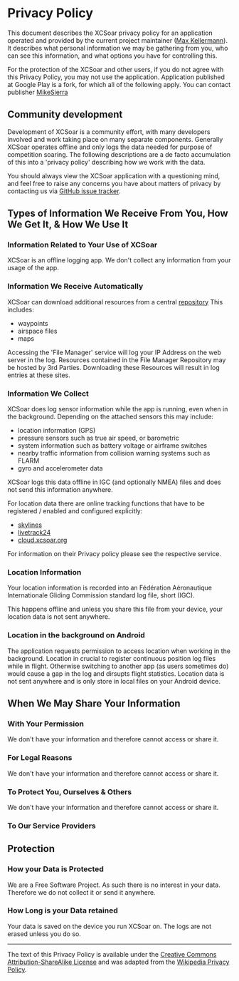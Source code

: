 
# Privacy Policy

This document describes the XCSoar privacy policy for an application operated
and provided by the current project maintainer ([Max Kellermann]). It describes
what personal information we may be gathering from you, who can see this
information, and what options you have for controlling this.

[Max Kellermann]: mailto:max@kellermann.name

For the protection of the XCSoar and other users, if you do not agree with this
Privacy Policy, you may not use the application.
Application published at Google Play is a fork, for which all of the following apply. 
You can contact publisher [MikeSierra]

[MikeSierra]: mailto:support@mikesierra.fun

## Community development

Development of XCSoar is a community effort, with many developers involved and
work taking place on many separate components.  Generally XCSoar operates
offline and only logs the data needed for purpose of competition soaring.  The
following descriptions are a de facto accumulation of this into a 'privacy
policy' describing how we work with the data.

You should always view the XCSoar application with a questioning mind, and feel
free to raise any concerns you have about matters of privacy by contacting us
via [GitHub issue tracker](https://github.com/XCSoar/issues).

## Types of Information We Receive From You, How We Get It, & How We Use It

### Information Related to Your Use of XCSoar

XCSoar is an offline logging app. We don't collect any information from your
usage of the app.

### Information We Receive Automatically

XCSoar can download additional resources from a central
[repository](https://download.xcsoar.org/) This includes:

- waypoints
- airspace files
- maps

Accessing the 'File Manager' service will log your IP Address on the web server
in the log. Resources contained in the File Manager Repository may be hosted
by 3rd Parties. Downloading these Resources will result in log entries at these
sites.

### Information We Collect

XCSoar does log sensor information while the app is running, even when in the background.
Depending on the attached sensors this may include:

- location information (GPS)
- pressure sensors such as true air speed, or barometric
- system information such as battery voltage or airframe switches
- nearby traffic information from collision warning systems such as FLARM
- gyro and accelerometer data

XCSoar logs this data offline in IGC (and optionally NMEA) files and does not
send this information anywhere.

For location data there are online tracking functions that have to be
registered / enabled and configured explicitly:

- [skylines](https://skylines.aero)
- [livetrack24](https://livetrack24.com)
- [cloud.xcsoar.org](https://cloud.xcsoar.org)

For information on their Privacy policy please see the respective service.

### Location Information

Your location information is recorded into an Fédération Aéronautique
Internationale Gliding Commission standard log file, short (IGC).

This happens offline and unless you share this file from your device, your
location data is not sent anywhere.

### Location in the background on Android

The application requests permission to access location when working in the background.
Location in crucial to register continuous position log files while in flight. Otherwise switching to 
another app (as users sometimes do) would cause a gap in the log and dirsupts flight statistics.
Location data is not sent anywhere and is only store in local files on
your Android device.

## When We May Share Your Information

### With Your Permission

We don't have your information and therefore cannot access or share it.

### For Legal Reasons

We don't have your information and therefore cannot access or share it.

### To Protect You, Ourselves & Others

We don't have your information and therefore cannot access or share it.

### To Our Service Providers

## Protection

### How your Data is Protected

We are a Free Software Project. As such there is no interest in your data.
Therefore we do not collect it or send it anywhere.

### How Long is your Data retained

Your data is saved on the device you run XCSoar on. The logs are not erased
unless you do so.

---
The text of this Privacy Policy is available under the
[Creative Commons Attribution-ShareAlike License][CC-BY-SA] and was adapted from
the [Wikipedia Privacy Policy].

[CC-BY-SA]: https://creativecommons.org/licenses/by-sa/3.0/
[Wikipedia Privacy Policy]: https://wikimediafoundation.org/wiki/Privacy_policy
